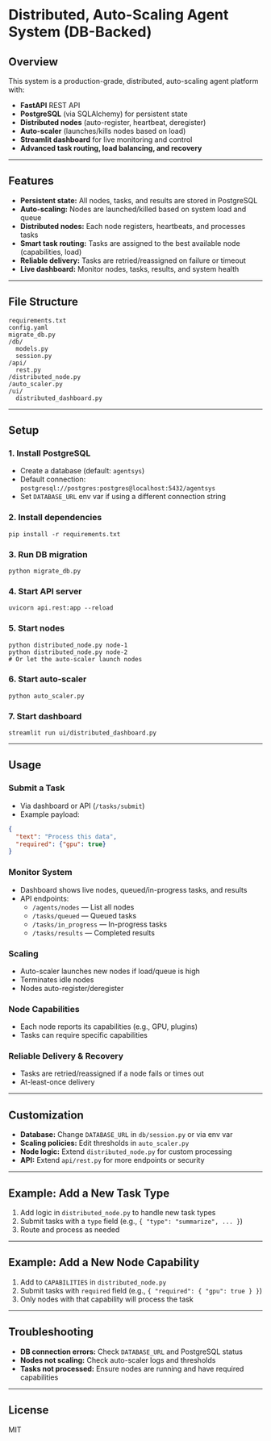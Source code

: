 # Distributed, Auto-Scaling Agent System (DB-Backed)

## Overview
This system is a production-grade, distributed, auto-scaling agent platform with:
- **FastAPI** REST API
- **PostgreSQL** (via SQLAlchemy) for persistent state
- **Distributed nodes** (auto-register, heartbeat, deregister)
- **Auto-scaler** (launches/kills nodes based on load)
- **Streamlit dashboard** for live monitoring and control
- **Advanced task routing, load balancing, and recovery**

---

## Features
- **Persistent state:** All nodes, tasks, and results are stored in PostgreSQL
- **Auto-scaling:** Nodes are launched/killed based on system load and queue
- **Distributed nodes:** Each node registers, heartbeats, and processes tasks
- **Smart task routing:** Tasks are assigned to the best available node (capabilities, load)
- **Reliable delivery:** Tasks are retried/reassigned on failure or timeout
- **Live dashboard:** Monitor nodes, tasks, results, and system health

---

## File Structure
```
requirements.txt
config.yaml
migrate_db.py
/db/
  models.py
  session.py
/api/
  rest.py
/distributed_node.py
/auto_scaler.py
/ui/
  distributed_dashboard.py
```

---

## Setup

### 1. **Install PostgreSQL**
- Create a database (default: `agentsys`)
- Default connection: `postgresql://postgres:postgres@localhost:5432/agentsys`
- Set `DATABASE_URL` env var if using a different connection string

### 2. **Install dependencies**
```
pip install -r requirements.txt
```

### 3. **Run DB migration**
```
python migrate_db.py
```

### 4. **Start API server**
```
uvicorn api.rest:app --reload
```

### 5. **Start nodes**
```
python distributed_node.py node-1
python distributed_node.py node-2
# Or let the auto-scaler launch nodes
```

### 6. **Start auto-scaler**
```
python auto_scaler.py
```

### 7. **Start dashboard**
```
streamlit run ui/distributed_dashboard.py
```

---

## Usage

### **Submit a Task**
- Via dashboard or API (`/tasks/submit`)
- Example payload:
```json
{
  "text": "Process this data",
  "required": {"gpu": true}
}
```

### **Monitor System**
- Dashboard shows live nodes, queued/in-progress tasks, and results
- API endpoints:
  - `/agents/nodes` — List all nodes
  - `/tasks/queued` — Queued tasks
  - `/tasks/in_progress` — In-progress tasks
  - `/tasks/results` — Completed results

### **Scaling**
- Auto-scaler launches new nodes if load/queue is high
- Terminates idle nodes
- Nodes auto-register/deregister

### **Node Capabilities**
- Each node reports its capabilities (e.g., GPU, plugins)
- Tasks can require specific capabilities

### **Reliable Delivery & Recovery**
- Tasks are retried/reassigned if a node fails or times out
- At-least-once delivery

---

## Customization
- **Database:** Change `DATABASE_URL` in `db/session.py` or via env var
- **Scaling policies:** Edit thresholds in `auto_scaler.py`
- **Node logic:** Extend `distributed_node.py` for custom processing
- **API:** Extend `api/rest.py` for more endpoints or security

---

## Example: Add a New Task Type
1. Add logic in `distributed_node.py` to handle new task types
2. Submit tasks with a `type` field (e.g., `{ "type": "summarize", ... }`)
3. Route and process as needed

---

## Example: Add a New Node Capability
1. Add to `CAPABILITIES` in `distributed_node.py`
2. Submit tasks with `required` field (e.g., `{ "required": { "gpu": true } }`)
3. Only nodes with that capability will process the task

---

## Troubleshooting
- **DB connection errors:** Check `DATABASE_URL` and PostgreSQL status
- **Nodes not scaling:** Check auto-scaler logs and thresholds
- **Tasks not processed:** Ensure nodes are running and have required capabilities

---

## License
MIT